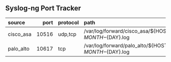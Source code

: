 

## Syslog-ng Port Tracker
| source    |   port | protocol   | path                                                                     | origin                                                                                                  |
|:----------|-------:|:-----------|:-------------------------------------------------------------------------|:--------------------------------------------------------------------------------------------------------|
| cisco_asa |  10516 | udp,tcp    | /var/log/forward/cisco_asa/${HOST}/cisco_asa_${YEAR}-${MONTH}-${DAY}.log | [Link](https://github.com/objectbased/readme-tester/blob/main/syslog-ng/conf.d/integrations/cisco.conf) |
| palo_alto |  10617 | tcp        | /var/log/forward/palo_alto/${HOST}/palo_alto_${YEAR}-${MONTH}-${DAY}.log | [Link](https://github.com/objectbased/readme-tester/blob/main/syslog-ng/conf.d/integrations/palo.conf)  |